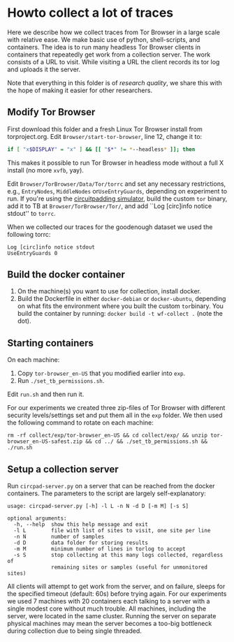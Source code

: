 # Howto collect a lot of traces
Here we describe how we collect traces from Tor Browser in a large scale with
relative ease. We make basic use of python, shell-scripts, and containers. The
idea is to run many headless Tor Browser clients in containers that repeatedly
get work from a collection server. The work consists of a URL to visit. While
visiting a URL the client records its tor log and uploads it the server.

Note that everything in this folder is of *research quality*, we share this with
the hope of making it easier for other researchers.

## Modify Tor Browser
First download this folder and a fresh Linux Tor Browser install from
torproject.org. Edit `Browser/start-tor-browser`, line 12, change it to:

```bash
if [ "x$DISPLAY" = "x" ] && [[ "$*" != *--headless* ]]; then
```

This makes it possible to run Tor Browser in headless mode without a full X
install (no more `xvfb`, yay).

Edit `Browser/TorBrowser/Data/Tor/torrc` and set any necessary restrictions,
e.g., `EntryNodes`, `MiddleNodes` or`UseEntryGuards`, depending on experiment to
run. If you're using the [circuitpadding
simulator](https://github.com/pylls/circpad-sim), build the custom `tor` binary,
add it to TB at `Browser/TorBrowser/Tor/`, and add ``Log [circ]info notice
stdout'' to `torrc`.

When we collected our traces for the goodenough dataset we used the following torrc:

```
Log [circ]info notice stdout
UseEntryGuards 0
```

## Build the docker container
1. On the machine(s) you want to use for collection, install docker. 
2. Build the Dockerfile in either `docker-debian` or `docker-ubuntu`, depending
   on what fits the environment where you built the custom `tor`binary. You
   build the container by running: `docker build -t wf-collect .` (note the
   dot).

## Starting containers
On each machine:
1. Copy `tor-browser_en-US` that you modified earlier into `exp`. 
2. Run `./set_tb_permissions.sh`. 

Edit `run.sh` and then run it.

For our experiments we created three zip-files of Tor Browser with different
security levels/settings set and put them all in the `exp` folder. We then used
the following command to rotate on each machine:

```
rm -rf collect/exp/tor-browser_en-US && cd collect/exp/ && unzip tor-browser_en-US-safest.zip && cd ../ && ./set_tb_permissions.sh && ./run.sh
```

## Setup a collection server
Run `circpad-server.py` on a server that can be reached from the docker
containers. The parameters to the script are largely self-explanatory:

```
usage: circpad-server.py [-h] -l L -n N -d D [-m M] [-s S]

optional arguments:
  -h, --help  show this help message and exit
  -l L        file with list of sites to visit, one site per line
  -n N        number of samples
  -d D        data folder for storing results
  -m M        minimum number of lines in torlog to accept
  -s S        stop collecting at this many logs collected, regardless of
              remaining sites or samples (useful for unmonitored sites)
```

All clients will attempt to get work from the server, and on failure, sleeps for
the specified timeout (default: 60s) before trying again. For our experiments we
used 7 machines with 20 containers each talking to a server with a single modest
core without much trouble. All machines, including the server, were located in
the same cluster. Running the server on separate physical machines may mean the
server becomes a too-big bottleneck during collection due to being single
threaded.